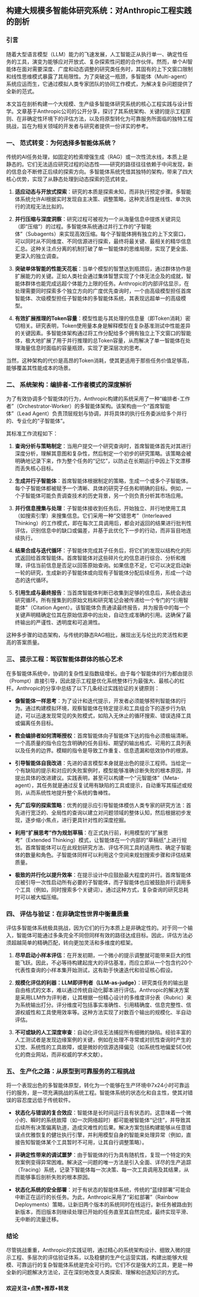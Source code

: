 ## 构建大规模多智能体研究系统：对Anthropic工程实践的剖析

### 引言

随着大型语言模型（LLM）能力的飞速发展，人工智能正从执行单一、确定性任务的工具，演变为能够应对开放式、复杂探索性问题的合作伙伴。然而，单个AI智能体在面对需要深度、广度和动态调整的研究类任务时，其固有的上下文窗口限制和线性思维模式暴露了其局限性。为了突破这一瓶颈，多智能体（Multi-agent）系统应运而生，它通过模拟人类专家团队的协同工作模式，为解决复杂问题提供了全新的范式。

本文旨在剖析构建一个大规模、生产级多智能体研究系统的核心工程实践与设计哲学。文章基于Anthropic公司的公开分享，探讨了其系统架构、关键的提示工程原则、在非确定性环境下的评估方法，以及将原型转化为可靠服务所面临的独特工程挑战，旨在为相关领域的开发者与研究者提供一份详实的参考。

### 一、 范式转变：为何选择多智能体系统？

传统的AI任务处理，如固定的检索增强生成（RAG）或一次性流水线，本质上是静态的。它们无法适应研究过程的动态性——研究的路径往往依赖于中间发现，新的信息会不断修正后续的探索方向。多智能体系统凭借其独特的架构，带来了四大核心优势，实现了从静态处理到动态探索的范式转变。

1.  **适应动态与开放式探索**：研究的本质是探索未知，而非执行预定步骤。多智能体系统允许AI根据实时发现自主决策、调整策略，这种灵活性是线性、单次执行的流程无法比拟的。

2.  **并行压缩与深度洞察**：研究过程可被视为一个从海量信息中提炼关键洞见（即“压缩”）的过程。多智能体系统通过并行工作的“子智能体”（Subagents）来实现高效压缩。每个子智能体拥有独立的上下文窗口，可以同时从不同维度、不同信源进行探索，最终将最关键、最相关的精华信息汇总。这种关注点分离的机制打破了单一智能体的思维局限，实现了更全面、更深入的独立调查。

3.  **突破单体智能的性能天花板**：当单个模型的智慧达到瓶颈后，通过群体协作是扩展能力的关键。正如人类社会通过集体智慧实现了个体无法企及的成就，智能体群体也能完成远超个体能力上限的任务。Anthropic的内部评估显示，在处理需要同时探索多个独立方向的广度优先查询时，一个由高级模型担任首席智能体、次级模型担任子智能体的多智能体系统，其表现远超单一的高级模型。

4.  **有效扩展推理的Token容量**：模型性能与其处理的信息量（即Token消耗）密切相关。研究表明，Token使用量本身是解释模型在复杂基准测试中性能差异的关键因素。多智能体架构通过将工作分配给多个拥有独立上下文窗口的智能体，极大地扩展了用于并行推理的总Token容量，从而解决了单一智能体在处理海量信息时面临的容量瓶颈，实现了更深层次的思考。

当然，这种架构的代价是高昂的Token消耗，使其更适用于那些任务价值足够高，能够覆盖其性能成本的场景。

### 二、 系统架构：编排者-工作者模式的深度解析

为了有效协调多个智能体的行为，Anthropic构建的系统采用了一种“编排者-工作者”（Orchestrator-Worker）的多智能体架构。该架构由一个“首席智能体”（Lead Agent）负责顶层规划与协调，并将具体的执行任务委派给多个并行的、专业化的“子智能体”。

其标准工作流程如下：

1.  **查询分析与策略制定**：当用户提交一个研究查询时，首席智能体首先对其进行深度分析，理解其意图和复杂性，然后制定一个初步的研究策略。该策略会被明确地记录下来，作为整个任务的“记忆”，以防止在长期运行中因上下文漂移而丢失核心目标。

2.  **生成并行子智能体**：首席智能体根据制定的策略，生成一个或多个子智能体。每个子智能体都被赋予一个清晰、具体的研究子任务和明确的目标。例如，一个子智能体可能负责调查技术的历史背景，另一个则负责分析其市场应用。

3.  **并行信息搜集与处理**：子智能体接收到任务后，开始独立、并行地使用工具（如搜索引擎）来搜集信息。它们采用一种“交错思考”（Interleaved Thinking）的工作模式，即在每次工具调用后，都会对返回的结果进行批判性评估，识别信息中的缺口或偏差，并基于此优化下一步的行动，而非盲目地连续执行。

4.  **结果合成与迭代循环**：子智能体完成其子任务后，将它们的发现以结构化的形式返回给首席智能体。首席智能体对这些碎片化的信息进行综合、分析和推理，评估当前信息是否足以回答原始查询。如果信息不足，它可以决定启动新一轮的研究，生成新的子智能体或向现有子智能体分配后续任务，形成一个动态的迭代循环。

5.  **引用生成与最终报告**：当首席智能体判断已收集到足够的信息后，系统会退出研究循环。所有搜集到的原始文档和研究笔记会被传递给一个专门的“引用智能体”（Citation Agent）。该智能体负责通读最终报告，并为报告中的每一个关键声明精确定位其在原始信源中的出处，自动生成准确的引用。这确保了最终输出的严谨性、透明度和可追溯性。

这种多步骤的动态架构，与传统的静态RAG相比，展现出无与伦比的灵活性和更高的答案质量。

### 三、 提示工程：驾驭智能体群体的核心艺术

在多智能体系统中，协调的复杂性呈指数级增长。由于每个智能体的行为都由提示（Prompt）直接引导，因此提示工程是优化系统整体行为最强大、最核心的杠杆。Anthropic的分享中总结了以下几条经过实践验证的关键原则：

*   **像智能体一样思考**：为了设计和迭代提示，开发者必须能够预判智能体的行为。通过构建模拟环境，观察智能体在特定提示和工具组合下的逐步行为轨迹，可以迅速发现常见的失败模式，如陷入无休止的循环搜索、错误选择工具或偏离任务目标。

*   **教会编排者如何清晰授权**：首席智能体向子智能体下达的指令必须极端清晰。一个高质量的指令应包含明确的任务目标、期望的输出格式、可用的工具列表以及任务的边界。模糊的指令是导致工作重复、信息遗漏和低效协作的根源。

*   **引导智能体自我改进**：先进的语言模型本身就是出色的提示工程师。当给定一个有缺陷的提示和对应的失败案例时，模型能够准确诊断失败的根本原因，并提出具体的改进建议。实践表明，甚至可以构建一个“元智能体”（Meta-agent），其任务就是通过反复试用有缺陷的工具或提示，自动重写其描述或规则，从而系统性地提升整个系统的鲁棒性。

*   **先广后窄的探索策略**：优秀的提示应引导智能体模仿人类专家的研究方法：首先进行宽泛的、全局性的查询以建立对问题领域的整体认知，然后根据初步发现，逐步缩小焦点，进行更具针对性的深度挖掘。

*   **利用“扩展思考”作为规划草稿**：在正式执行前，利用模型的“扩展思考”（Extended Thinking）模式，让智能体在一个内部的“草稿纸”上进行规划。首席智能体可以在此规划研究方法、评估不同工具的适用性、确定子智能体的数量和角色。子智能体同样可以利用这个空间来规划搜索步骤和评估结果质量。

*   **极致的并行化以提升效率**：在提示设计中应鼓励最大程度的并行。首席智能体应被引导一次性启动所有必要的子智能体，而子智能体也应被鼓励并行调用多个工具（例如，同时搜索多个关键词）。通过这种方式，复杂查询的研究总耗时可以被大幅压缩。

### 四、 评估与验证：在非确定性世界中衡量质量

评估多智能体系统极具挑战，因为它们的行为本质上是非确定性的。对于同一个输入，智能体可能通过多条完全不同但同样有效的路径达成目标。因此，评估方法必须超越简单的精确匹配，转向更加灵活和多维度的框架。

1.  **尽早启动小样本评估**：在开发初期，一个微小的提示调整就可能带来巨大的性能飞跃。因此，不必等待构建起庞大的评估基准，而应立即从一个包含约20个代表性查询的小样本集开始测试，这有助于快速迭代和验证核心假设。

2.  **规模化评估的利器：LLM即评判者（LLM-as-judge）**：研究类任务的输出是自由格式的文本，难以通过传统自动化脚本进行评估。Anthropic的解决方案是采用LLM作为评判者，让其根据一份精心设计的多维度评分表（Rubric）来为系统输出打分。评分维度可包括事实准确性、引用精确度、信息完整性、信源权威性和工具使用效率等。这种方法实现了对数百个输出的规模化、半自动评估。

3.  **不可或缺的人工深度审查**：自动化评估无法捕捉所有细微的缺陷。经验丰富的人工测试者是发现边缘案例的关键，例如在处理不寻常或对抗性查询时产生的幻觉、系统性的工具故障，或是微妙的信源选择偏见（如系统性地偏爱SEO优化的商业网站，而非权威的学术文献）。

### 五、 生产化之路：从原型到可靠服务的工程挑战

将一个表现出色的多智能体原型，转化为一个能够在生产环境中7x24小时可靠运行的服务，是一项充满挑战的系统工程。智能体系统的状态化和自主性，使其对错误的容忍度远低于传统软件。

*   **状态化与错误的复合效应**：智能体是长时间运行且有状态的。这意味着一个微小的、瞬时的系统故障（如一次网络超时）都可能被智能体“记住”，并导致其后续所有决策偏离轨道，造成灾难性的后果。解决方案包括构建能够从任意错误点优雅恢复的健壮执行引擎，并利用模型自身的智能来处理异常（例如，直接告知智能体某个工具暂时不可用，让其自行调整策略）。

*   **非确定性带来的调试噩梦**：由于智能体的行为具有随机性，复现一个特定的失败案例变得异常困难。解决这一问题的唯一方法是引入全面、详尽的生产追踪（Tracing）系统，记录下智能体每一次决策、每一次工具调用及其结果，从而能够事后剖析失败的根本原因。

*   **状态化系统的安全部署**：对于有状态的智能体系统，传统的“蓝绿部署”可能会中断正在运行的长任务。为此，Anthropic采用了“彩虹部署”（Rainbow Deployments）策略，让新旧两个版本的系统同时在线运行。新任务被路由到新版本，而旧版本则继续处理已开始的任务直至其自然完成，最终实现平滑、无中断的流量迁移。

### 结论

尽管挑战重重，Anthropic的实践证明，通过精心的系统架构设计、细致入微的提示工程、多层次的评估验证体系，以及稳健的生产化运营实践，构建出能够大规模、可靠运行的复杂智能体系统是完全可行的。它们不仅是强大的工具，更是一种全新的问题解决方法论，正在深刻地改变人类探索、理解和创造知识的方式。

###
**欢迎关注+点赞+推荐+转发**